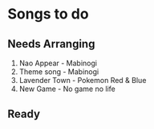 # Songs to do

## Needs Arranging

1. Nao Appear - Mabinogi
2. Theme song - Mabinogi
3. Lavender Town - Pokemon Red & Blue
4. New Game - No game no life

## Ready
